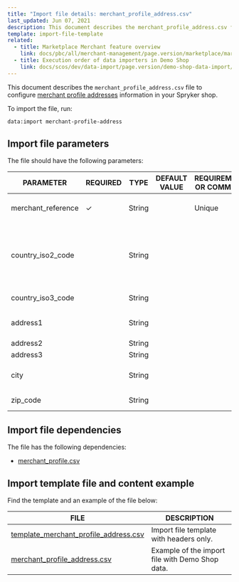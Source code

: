 ```yaml
---
title: "Import file details: merchant_profile_address.csv"
last_updated: Jun 07, 2021
description: This document describes the merchant_profile_address.csv file to configure merchant profile addresses in your Spryker shop.
template: import-file-template
related:
  - title: Marketplace Merchant feature overview
    link: docs/pbc/all/merchant-management/page.version/marketplace/marketplace-merchant-feature-overview/marketplace-merchant-feature-overview.html
  - title: Execution order of data importers in Demo Shop
    link: docs/scos/dev/data-import/page.version/demo-shop-data-import/execution-order-of-data-importers-in-demo-shop.html
---
```


This document describes the `merchant_profile_address.csv` file to configure [merchant profile addresses](/docs/pbc/all/merchant-management/{{page.version}}/marketplace/marketplace-merchant-feature-overview/marketplace-merchant-feature-overview.html#merchant-profile) information in your Spryker shop.

To import the file, run:

```bash
data:import merchant-profile-address
```

## Import file parameters

The file should have the following parameters:

| PARAMETER | REQUIRED | TYPE | DEFAULT VALUE | REQUIREMENTS OR COMMENTS | DESCRIPTION |
| ----------- | ---------- | ----- | ------------- | ----------- | ---- |
| merchant_reference | &check;             | String   |                   | Unique                       | Identifier of the merchant in the system.                    |
| country_iso2_code  |               | String   |                   |                              | Currency ISO code.  For more details check [ISO 4217 CURRENCY CODES](https://www.iso.org/iso-4217-currency-codes.html). |
| country_iso3_code  |               | String   |                   |                              | Currency [ISO 3 code](https://www.iban.com/country-codes).   |
| address1           |               | String   |                   |                              | Address information of the merchant.                         |
| address2           |               | String   |                   |                              |                                                              |
| address3           |               | String   |                   |                              |                                                              |
| city               |               | String   |                   |                              | City where the merchant is located.                          |
| zip_code           |               | String   |                   |                              | Zip code of the merchant.                                    |

## Import file dependencies

The file has the following dependencies:

- [merchant_profile.csv](/docs/pbc/all/merchant-management/{{site.version}}/marketplace/import-and-export-data/file-details-merchant-profile.csv.html)

## Import template file and content example

Find the template and an example of the file below:

| FILE    | DESCRIPTION     |
| --------------------- | --------------------- |
| [template_merchant_profile_address.csv](https://spryker.s3.eu-central-1.amazonaws.com/docs/Developer+Guide/Back-End/Data+Manipulation/Data+Ingestion/Data+Import/Data+Import+Categories/Marketplace+setup/template_merchant_profile_address.csv) | Import file template with headers only.         |
| [merchant_profile_address.csv](https://spryker.s3.eu-central-1.amazonaws.com/docs/Developer+Guide/Back-End/Data+Manipulation/Data+Ingestion/Data+Import/Data+Import+Categories/Marketplace+setup/merchant_profile_address.csv) | Example of the import file with Demo Shop data. |
